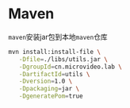 # Maven

`maven`安装jar包到本地`maven`仓库

```bash
mvn install:install-file \
   -Dfile=./libs/utils.jar \
   -DgroupId=cn.microvideo.lab \
   -DartifactId=utils \
   -Dversion=1.0 \
   -Dpackaging=jar \
   -DgeneratePom=true
```
